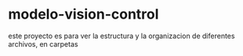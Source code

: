 # modelo-vision-control
este proyecto es para ver la estructura y la organizacion de diferentes archivos, en carpetas 
